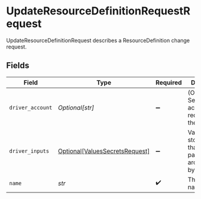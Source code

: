 # UpdateResourceDefinitionRequestRequest

UpdateResourceDefinitionRequest describes a ResourceDefinition change request.


## Fields

| Field                                                                         | Type                                                                          | Required                                                                      | Description                                                                   |
| ----------------------------------------------------------------------------- | ----------------------------------------------------------------------------- | ----------------------------------------------------------------------------- | ----------------------------------------------------------------------------- |
| `driver_account`                                                              | *Optional[str]*                                                               | :heavy_minus_sign:                                                            | (Optional) Security account required by the driver.                           |
| `driver_inputs`                                                               | [Optional[ValuesSecretsRequest]](../../models/shared/valuessecretsrequest.md) | :heavy_minus_sign:                                                            | ValuesSecrets stores data that should be passed around split by sensitivity.  |
| `name`                                                                        | *str*                                                                         | :heavy_check_mark:                                                            | The display name.                                                             |